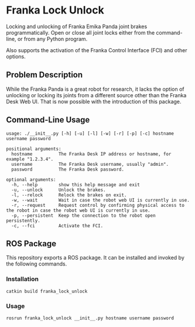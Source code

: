 # Franka Lock Unlock

Locking and unlocking of Franka Emika Panda joint brakes programmatically. Open or close all joint locks either from the command-line, or from any Python program.

Also supports the activation of the Franka Control Interface (FCI) and other options.

## Problem Description

While the Franka Panda is a great robot for research, it lacks the option of unlocking or locking its joints from a different source other than the Franka Desk Web UI. That is now possible with the introduction of this package.

## Command-Line Usage

```
usage: ./__init__.py [-h] [-u] [-l] [-w] [-r] [-p] [-c] hostname username password

positional arguments:
  hostname          The Franka Desk IP address or hostname, for example "1.2.3.4".
  username          The Franka Desk username, usually "admin".
  password          The Franka Desk password.

optional arguments:
  -h, --help        show this help message and exit
  -u, --unlock      Unlock the brakes.
  -l, --relock      Relock the brakes on exit.
  -w, --wait        Wait in case the robot web UI is currently in use.
  -r, --request     Request control by confirming physical access to the robot in case the robot web UI is currently in use.
  -p, --persistent  Keep the connection to the robot open persistently.
  -c, --fci         Activate the FCI.
```

## ROS Package

This repository exports a ROS package. It can be installed and invoked by the following commands.

### Installation

```
catkin build franka_lock_unlock
```

### Usage
```
rosrun franka_lock_unlock __init__.py hostname username password
```
